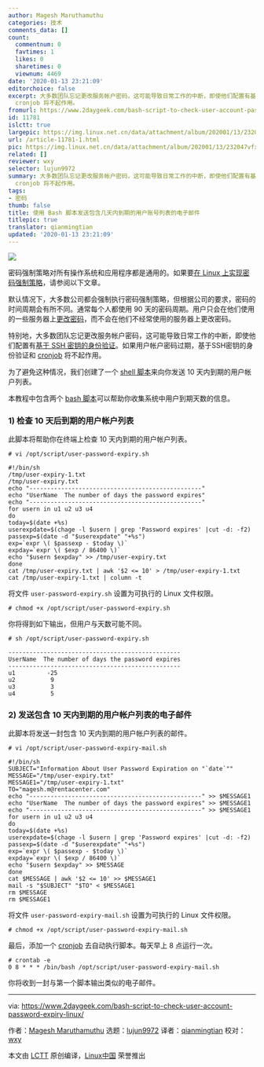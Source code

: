 ```yaml
---
author: Magesh Maruthamuthu
categories: 技术
comments_data: []
count:
  commentnum: 0
  favtimes: 1
  likes: 0
  sharetimes: 0
  viewnum: 4469
date: '2020-01-13 23:21:09'
editorchoice: false
excerpt: 大多数团队忘记更改服务帐户密码，这可能导致日常工作的中断，即使他们配置有基于 SSH 密钥的身份验证。如果用户帐户密码过期，基于SSH密钥的身份验证和
  cronjob 将不起作用。
fromurl: https://www.2daygeek.com/bash-script-to-check-user-account-password-expiry-linux/
id: 11781
islctt: true
largepic: https://img.linux.net.cn/data/attachment/album/202001/13/232047vfxkrr47mn7eapda.jpg
url: /article-11781-1.html
pic: https://img.linux.net.cn/data/attachment/album/202001/13/232047vfxkrr47mn7eapda.jpg.thumb.jpg
related: []
reviewer: wxy
selector: lujun9972
summary: 大多数团队忘记更改服务帐户密码，这可能导致日常工作的中断，即使他们配置有基于 SSH 密钥的身份验证。如果用户帐户密码过期，基于SSH密钥的身份验证和
  cronjob 将不起作用。
tags:
- 密码
thumb: false
title: 使用 Bash 脚本发送包含几天内到期的用户账号列表的电子邮件
titlepic: true
translator: qianmingtian
updated: '2020-01-13 23:21:09'
---
```


![](/data/attachment/album/202001/13/232047vfxkrr47mn7eapda.jpg)


密码强制策略对所有操作系统和应用程序都是通用的。如果要[在 Linux 上实现密码强制策略](/article-11709-1.html)，请参阅以下文章。


默认情况下，大多数公司都会强制执行密码强制策略，但根据公司的要求，密码的时间周期会有所不同。通常每个人都使用 90 天的密码周期。用户只会在他们使用的一些服务器上[更改密码](https://www.2daygeek.com/linux-passwd-chpasswd-command-set-update-change-users-password-in-linux-using-shell-script/)，而不会在他们不经常使用的服务器上更改密码。


特别地，大多数团队忘记更改服务帐户密码，这可能导致日常工作的中断，即使他们配置有[基于 SSH 密钥的身份验证](https://www.2daygeek.com/configure-setup-passwordless-ssh-key-based-authentication-linux/)。如果用户帐户密码过期，基于SSH密钥的身份验证和 [cronjob](https://www.2daygeek.com/linux-crontab-cron-job-to-schedule-jobs-task/) 将不起作用。


为了避免这种情况，我们创建了一个 [shell 脚本](https://www.2daygeek.com/category/shell-script/)来向你发送 10 天内到期的用户帐户列表。


本教程中包含两个 [bash 脚本](https://www.2daygeek.com/category/bash-script/)可以帮助你收集系统中用户到期天数的信息。


### 1) 检查 10 天后到期的用户帐户列表


此脚本将帮助你在终端上检查 10 天内到期的用户帐户列表。



```
# vi /opt/script/user-password-expiry.sh
```


```
#!/bin/sh
/tmp/user-expiry-1.txt
/tmp/user-expiry.txt
echo "-------------------------------------------------"
echo "UserName  The number of days the password expires"
echo "-------------------------------------------------"
for usern in u1 u2 u3 u4
do
today=$(date +%s)
userexpdate=$(chage -l $usern | grep 'Password expires' |cut -d: -f2)
passexp=$(date -d "$userexpdate" "+%s")
exp=`expr \( $passexp - $today \)`
expday=`expr \( $exp / 86400 \)`
echo "$usern $expday" >> /tmp/user-expiry.txt
done
cat /tmp/user-expiry.txt | awk '$2 <= 10' > /tmp/user-expiry-1.txt
cat /tmp/user-expiry-1.txt | column -t
```

将文件 `user-password-expiry.sh` 设置为可执行的 Linux 文件权限。



```
# chmod +x /opt/script/user-password-expiry.sh
```

你将得到如下输出，但用户与天数可能不同。



```
# sh /opt/script/user-password-expiry.sh

-------------------------------------------------
UserName  The number of days the password expires
-------------------------------------------------
u1         -25
u2          9
u3          3
u4          5
```

### 2) 发送包含 10 天内到期的用户帐户列表的电子邮件


此脚本将发送一封包含 10 天内到期的用户帐户列表的邮件。



```
# vi /opt/script/user-password-expiry-mail.sh
```


```
#!/bin/sh
SUBJECT="Information About User Password Expiration on "`date`""
MESSAGE="/tmp/user-expiry.txt"
MESSAGE1="/tmp/user-expiry-1.txt"
TO="magesh.m@rentacenter.com"
echo "-------------------------------------------------" >> $MESSAGE1
echo "UserName  The number of days the password expires" >> $MESSAGE1
echo "-------------------------------------------------" >> $MESSAGE1
for usern in u1 u2 u3 u4
do
today=$(date +%s)
userexpdate=$(chage -l $usern | grep 'Password expires' |cut -d: -f2)
passexp=$(date -d "$userexpdate" "+%s")
exp=`expr \( $passexp - $today \)`
expday=`expr \( $exp / 86400 \)`
echo "$usern $expday" >> $MESSAGE
done
cat $MESSAGE | awk '$2 <= 10' >> $MESSAGE1
mail -s "$SUBJECT" "$TO" < $MESSAGE1
rm $MESSAGE
rm $MESSAGE1
```

将文件 `user-password-expiry-mail.sh` 设置为可执行的 Linux 文件权限。



```
# chmod +x /opt/script/user-password-expiry-mail.sh
```

最后，添加一个 [cronjob](https://www.2daygeek.com/linux-crontab-cron-job-to-schedule-jobs-task/) 去自动执行脚本。每天早上 8 点运行一次。



```
# crontab -e
0 8 * * * /bin/bash /opt/script/user-password-expiry-mail.sh
```

你将收到一封与第一个脚本输出类似的电子邮件。




---


via: <https://www.2daygeek.com/bash-script-to-check-user-account-password-expiry-linux/>


作者：[Magesh Maruthamuthu](https://www.2daygeek.com/author/magesh/) 选题：[lujun9972](https://github.com/lujun9972) 译者：[qianmingtian](https://github.com/qianmingtian) 校对：[wxy](https://github.com/wxy)


本文由 [LCTT](https://github.com/LCTT/TranslateProject) 原创编译，[Linux中国](https://linux.cn/) 荣誉推出